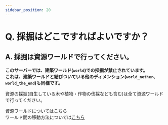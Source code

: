 ```yaml
---
sidebar_position: 20
---
```


# Q. 採掘はどこですればよいですか？

## A. 採掘は資源ワールドで行ってください。

**このサーバーでは、建築ワールド(```world```)での採掘が禁止されています。**  
**これは、建築ワールドと結びついている他のディメンション(```world_nether```、```world_the_end```)も同様です。**

資源の採掘(自生している木や植物・作物の伐採なども含む)は全て資源ワールドで行ってください。

資源ワールドについてはこちら  
ワールド間の移動方法については[こちら](/docs/commands/common/mvtp)
